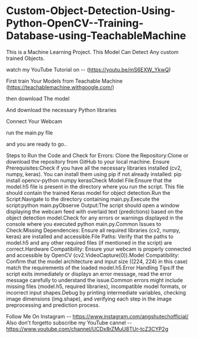 # Custom-Object-Detection-Using-Python-OpenCV--Training-Database-using-TeachableMachine
This is a Machine Learning Project. This Model Can Detect Any custom trained Objects. 

watch my YouTube Tutorial on -- (https://youtu.be/mS6EXW_YkwQ)

First train Your Models from Teachable Machine (https://teachablemachine.withgoogle.com/)

then download The model

And download the necessary Python libraries

Connect Your Webcam

run the main.py file

and you are ready to go..

Steps to Run the Code and Check for Errors:
Clone the Repository:Clone or download the repository from GitHub to your local machine.
Ensure Prerequisites:Check if you have all the necessary libraries installed (cv2, numpy, keras). You can install them using pip if not already installed:
pip install opencv-python numpy kerasCheck Model File:Ensure that the model.h5 file is present in the directory where you run the script. This file should contain the trained Keras model for object detection.Run the Script:Navigate to the directory containing main.py.Execute the script:python main.pyObserve Output:The script should open a window displaying the webcam feed with overlaid text (predictions) based on the object detection model.Check for any errors or warnings displayed in the console where you executed python main.py.Common Issues to Check:Missing Dependencies: Ensure all required libraries (cv2, numpy, keras) are installed and accessible.File Paths: Verify that the paths to model.h5 and any other required files (if mentioned in the script) are correct.Hardware Compatibility: Ensure your webcam is properly connected and accessible by OpenCV (cv2.VideoCapture(0)).Model Compatibility: Confirm that the model architecture and input size ((224, 224) in this case) match the requirements of the loaded model.h5.Error Handling Tips:If the script exits immediately or displays an error message, read the error message carefully to understand the issue.Common errors might include missing files (model.h5, required libraries), incompatible model formats, or incorrect input shapes.Debug by printing intermediate variables, checking image dimensions (img.shape), and verifying each step in the image preprocessing and prediction process.

Follow Me On Instagram -- https://www.instagram.com/angshutechofficial/
Also don't forgetto subscribe my YouTube cannel -- https://www.youtube.com/channel/UCDx8rZMuU8TUr-tcZ3CYP2g
